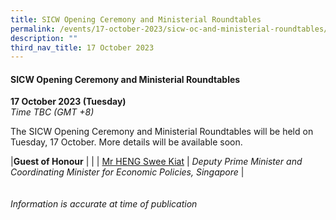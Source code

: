 ```yaml
---
title: SICW Opening Ceremony and Ministerial Roundtables
permalink: /events/17-october-2023/sicw-oc-and-ministerial-roundtables/
description: ""
third_nav_title: 17 October 2023
---
```

#### **SICW Opening Ceremony and Ministerial Roundtables**

**17 October 2023 (Tuesday)**  
*Time TBC (GMT +8)*

The SICW Opening Ceremony and Ministerial Roundtables will be held on Tuesday, 17 October. More details will be available soon.

|**Guest of Honour**    |                                                              |
| [Mr HENG Swee Kiat](/speakers/mr-heng-swee-keat/)  | *Deputy Prime Minister and Coordinating Minister for Economic Policies, Singapore*                |
<br><br><br>
*Information is accurate at time of publication*